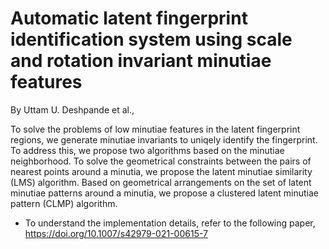 # Automatic latent fingerprint identification system using scale and rotation invariant minutiae features



By Uttam U. Deshpande et al.,

To solve the problems of low minutiae features in the latent fingerprint regions, we generate minutiae invariants to uniqely identify the fingerprint. To address this, we propose two algorithms based on the minutiae neighborhood. To solve the geometrical constraints between the pairs of nearest points around a minutia, we propose the latent minutiae similarity (LMS) algorithm. Based on geometrical arrangements on the set of latent minutiae patterns around a minutia, we propose a clustered latent minutiae pattern (CLMP) algorithm.
* To understand the implementation details, refer to the following paper, https://doi.org/10.1007/s42979-021-00615-7 


